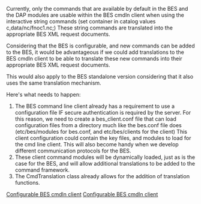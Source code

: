 Currently, only the commands that are available by default in the BES
and the DAP modules are usable within the BES cmdln client when using
the interactive string commands (set container in catalog values
c,data/nc/fnoc1.nc;) These string commands are translated into the
appropriate BES XML request documents.

Considering that the BES is configurable, and new commands can be added
to the BES, it would be advantageous if we could add translations to the
BES cmdln client to be able to translate these new commands into their
appropriate BES XML request documents.

This would also apply to the BES standalone version considering that it
also uses the same translation mechanism.

Here's what needs to happen:

1.  The BES command line client already has a requirement to use a
    configuration file IF secure authentication is required by the
    server. For this reason, we need to create a bes_client.conf file
    that can load configuration files from a directory much like the
    bes.conf file does (etc/bes/modules for bes.conf, and
    etc/bes/clients for the client) This client configuration could
    contain the key files, and modules to load for the cmd line client.
    This will also become handy when we develop different communication
    protocols for the BES.
2.  These client command modules will be dynamically loaded, just as is
    the case for the BES, and will allow additional translations to be
    added to the command framework.
3.  The CmdTranslation class already allows for the addition of
    translation functions.

[Configurable BES cmdln client](Category:Development "wikilink")
[Configurable BES cmdln client](Category:Hyrax_Development "wikilink")